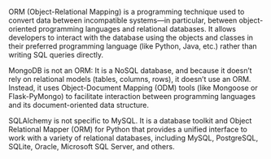 ORM (Object-Relational Mapping) is a programming technique used to convert data between incompatible systems—in particular, between object-oriented programming languages and relational databases. It allows developers to interact with the database using the objects and classes in their preferred programming language (like Python, Java, etc.) rather than writing SQL queries directly.

MongoDB is not an ORM: It is a NoSQL database, and because it doesn’t rely on relational models (tables, columns, rows), it doesn’t use an ORM. Instead, it uses Object-Document Mapping (ODM) tools (like Mongoose or Flask-PyMongo) to facilitate interaction between programming languages and its document-oriented data structure.

SQLAlchemy is not specific to MySQL. It is a database toolkit and Object Relational Mapper (ORM) for Python that provides a unified interface to work with a variety of relational databases, including MySQL, PostgreSQL, SQLite, Oracle, Microsoft SQL Server, and others.
